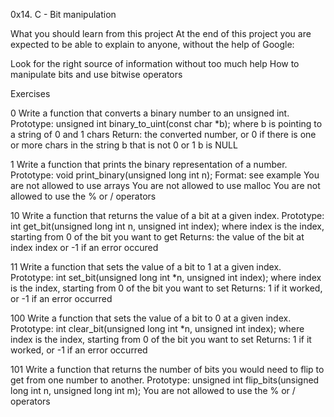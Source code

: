 0x14. C - Bit manipulation

What you should learn from this project At the end of this project you are expected to be able to explain to anyone, without the help of Google:



Look for the right source of information without too much help How to manipulate bits and use bitwise operators



Exercises

0 Write a function that converts a binary number to an unsigned int. Prototype: unsigned int binary_to_uint(const char *b); where b is pointing to a string of 0 and 1 chars Return: the converted number, or 0 if there is one or more chars in the string b that is not 0 or 1 b is NULL



1 Write a function that prints the binary representation of a number. Prototype: void print_binary(unsigned long int n); Format: see example You are not allowed to use arrays You are not allowed to use malloc You are not allowed to use the % or / operators



10 Write a function that returns the value of a bit at a given index. Prototype: int get_bit(unsigned long int n, unsigned int index); where index is the index, starting from 0 of the bit you want to get Returns: the value of the bit at index index or -1 if an error occured



11 Write a function that sets the value of a bit to 1 at a given index. Prototype: int set_bit(unsigned long int *n, unsigned int index); where index is the index, starting from 0 of the bit you want to set Returns: 1 if it worked, or -1 if an error occurred



100 Write a function that sets the value of a bit to 0 at a given index. Prototype: int clear_bit(unsigned long int *n, unsigned int index); where index is the index, starting from 0 of the bit you want to set Returns: 1 if it worked, or -1 if an error occurred



101 Write a function that returns the number of bits you would need to flip to get from one number to another. Prototype: unsigned int flip_bits(unsigned long int n, unsigned long int m); You are not allowed to use the % or / operators
